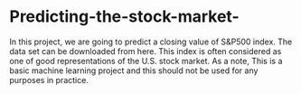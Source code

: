 # Predicting-the-stock-market-
In this project, we are going to predict a closing value of S&amp;P500 index. The data set can be downloaded from here. This index is often considered as one of good representations of the U.S. stock market. As a note, This is a basic machine learning project and this should not be used for any purposes in practice.
